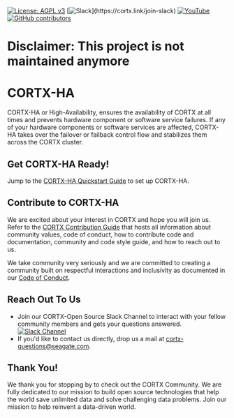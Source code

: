 [![License: AGPL v3](https://img.shields.io/badge/License-AGPL%20v3-blue.svg)](https://github.com/Seagate/cortx-ha/blob/main/LICENSE) [![Slack](https://img.shields.io/badge/chat-on%20Slack-blue")](https://cortx.link/join-slack)
[![YouTube](https://img.shields.io/badge/Video-YouTube-red)](https://cortx.link/videos) [![GitHub contributors](https://img.shields.io/github/contributors/Seagate/cortx-ha)](https://github.com/Seagate/cortx-ha/graphs/contributors/)

# Disclaimer: This project is not maintained anymore
# CORTX-HA

CORTX-HA or High-Availability, ensures the availability of CORTX at all times and prevents hardware component or software service failures. If any of your hardware components or software services are affected, CORTX-HA takes over the failover or failback control flow and stabilizes them across the CORTX cluster.

## Get CORTX-HA Ready! 

Jump to the [CORTX-HA Quickstart Guide](Quick-Start-Guide.rst) to set up CORTX-HA. 

## Contribute to CORTX-HA

We are excited about your interest in CORTX and hope you will join us. Refer to the [CORTX Contribution Guide](CONTRIBUTING.md) that hosts all information about community values, code of conduct, how to contribute code and documentation, community and code style guide, and how to reach out to us. 

We take community very seriously and we are committed to creating a community built on respectful interactions and inclusivity as documented in our [Code of Conduct](CODE_OF_CONDUCT.md).

## Reach Out To Us

- Join our CORTX-Open Source Slack Channel to interact with your fellow community members and gets your questions answered. [![Slack Channel](https://img.shields.io/badge/chat-on%20Slack-blue)](https://join.slack.com/t/cortxcommunity/shared_invite/zt-femhm3zm-yiCs5V9NBxh89a_709FFXQ?)
- If you'd like to contact us directly, drop us a mail at cortx-questions@seagate.com.

## Thank You!

We thank you for stopping by to check out the CORTX Community. We are fully dedicated to our mission to build open source technologies that help the world save unlimited data and solve challenging data problems. Join our mission to help reinvent a data-driven world.
